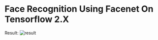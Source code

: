 # Face Recognition Using Facenet On Tensorflow 2.X

Result: 
![result](https://user-images.githubusercontent.com/42329717/123660975-6cc9de00-d834-11eb-97ff-b8e93a2cc118.jpg)



